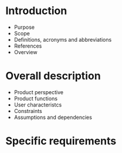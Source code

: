 # Introduction
* Purpose
* Scope
* Definitions, acronyms and abbreviations
* References
* Overview
# Overall description
* Product perspective
* Product functions
* User characteristcs
* Constraints
* Assumptions and dependencies
# Specific requirements
